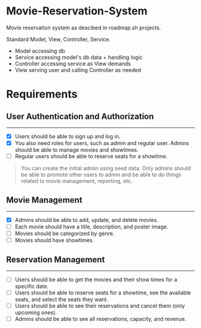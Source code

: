 # Movie-Reservation-System
Movie reservation system as descibed in roadmap.sh projects.

Standard Model, View, Controller, Service.
- Model accessing db
- Service accessing model's db data + handling logic
- Controller accessing service as View demands
- View serving user and calling Controller as needed

# Requirements

## User Authentication and Authorization
---
- [X] Users should be able to sign up and log in.
- [X] You also need roles for users, such as admin and regular user. Admins should be able to manage movies and showtimes.
- [ ] Regular users should be able to reserve seats for a showtime.

> You can create the initial admin using seed data. Only admins should be able to promote other users to admin and be able to do things related to movie management, reporting, etc.

## Movie Management
---
- [X] Admins should be able to add, update, and delete movies.
- [ ] Each movie should have a title, description, and poster image.
- [ ] Movies should be categorized by genre.
- [ ] Movies should have showtimes.

## Reservation Management
---
- [ ] Users should be able to get the movies and their show times for a specific date.
- [ ] Users should be able to reserve seats for a showtime, see the available seats, and select the seats they want.
- [ ] Users should be able to see their reservations and cancel them (only upcoming ones).
- [ ] Admins should be able to see all reservations, capacity, and revenue.
